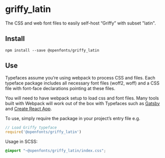 
# griffy_latin

The CSS and web font files to easily self-host “Griffy” with subset "latin".

## Install

`npm install --save @openfonts/griffy_latin`

## Use

Typefaces assume you’re using webpack to process CSS and files. Each typeface
package includes all necessary font files (woff2, woff) and a CSS file with
font-face declarations pointing at these files.

You will need to have webpack setup to load css and font files. Many tools built
with Webpack will work out of the box with Typefaces such as [Gatsby](https://github.com/gatsbyjs/gatsby)
and [Create React App](https://github.com/facebookincubator/create-react-app).

To use, simply require the package in your project’s entry file e.g.

```javascript
// Load Griffy typeface
require('@openfonts/griffy_latin')
```

Usage in SCSS:
```scss
@import "~@openfonts/griffy_latin/index.css";
```
